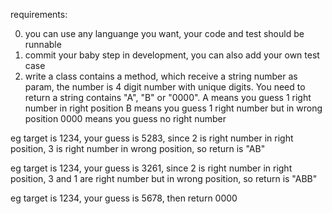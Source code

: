 requirements:

0. you can use any languange you want, your code and test should be runnable
1. commit your baby step in development, you can also add your own test case
2. write a class contains a method, which receive a string number as param, the number is 4 digit number with unique digits. You need to return a string contains "A", "B" or "0000".
A means you guess 1 right number in right position
B means you guess 1 right number but in wrong position
0000 means you guess no right number

eg target is 1234, your guess is 5283, since 2 is right number in right position, 3 is right number in wrong position, so return is "AB"

eg target is 1234, your guess is 3261, since 2 is right number in right position, 3 and 1 are right number but in wrong position, so return is "ABB"

eg target is 1234, your guess is 5678, then return 0000

